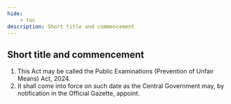 ```yaml
---
hide:
    - toc
description: Short title and commencement
---
```


## Short title and commencement

1. This Act may be called the Public Examinations (Prevention of Unfair Means) Act, 2024.
2. It shall come into force on such date as the Central Government may, by notification in the Official Gazette, appoint.
